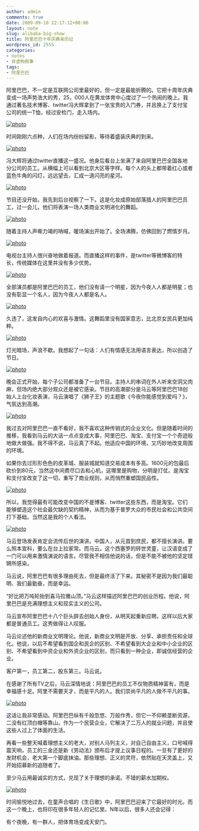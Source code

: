 ```yaml
---
author: admin
comments: true
date: 2009-09-10 22:17:12+00:00
layout: note
slug: alibaba-big-show
title: 阿里巴巴十年庆典亲历记
wordpress_id: 2555
categories:
- notes
- 非虚构叙事
tags:
- 阿里巴巴
---
```


阿里巴巴，不一定是互联网公司里最好的，但一定是最能折腾的。它把十周年庆典变成一场声势浩大的秀，25，000人在黄龙体育中心度过了一个热闹的晚上。我通过著名技术博客、twitter冯大辉拿到了一张宝贵的入门券，并且换上了支付宝公司的统一T恤，经过安检门，走入场内。

[![photo](http://farm3.static.flickr.com/2445/3907454702_223215c376.jpg)](http://www.flickr.com/photos/lookoo/3907454702/)

时间刚刚六点种，人们在场内纷纷留影，等待着盛装庆典的到来。

[![photo](http://farm3.static.flickr.com/2516/3906675985_24196f48e8.jpg)](http://www.flickr.com/photos/lookoo/3906675985/)

冯大辉将通过twitter直播这一盛况。他身后看台上坐满了来自阿里巴巴全国各地分公司的员工。从横幅上可以看到北京大区等字样。每个人的头上都带着红心或者蓝色牛角的闪灯，远远望去，汇成一道闪亮的星河。

[![photo](http://farm3.static.flickr.com/2441/3907451310_f9375c914e.jpg)](http://www.flickr.com/photos/lookoo/3907451310/)

节目还没开始，我先到后台视察了一下。这是化妆成原始部落猎人的阿里巴巴员工，过一会儿，他们将表演一场人类商业文明进化的舞蹈。

[![photo](http://farm3.static.flickr.com/2468/3907457598_68645fe2b7.jpg)](http://www.flickr.com/photos/lookoo/3907457598/)

随着主持人声嘶力竭的呐喊，暖场演出开始了。全场沸腾，仿佛回到了燃情岁月。

[![photo](http://farm3.static.flickr.com/2644/3907456794_0dcb4c4589.jpg)](http://www.flickr.com/photos/lookoo/3907456794/)

电视台主持人很兴奋地做着报道。而直播这样的事件，是twitter等微博客的特长，传统媒体在这里并没有多少优势。

[![photo](http://farm4.static.flickr.com/3470/3907459884_d1985c3cac.jpg)](http://www.flickr.com/photos/lookoo/3907459884/)

全部演员都是阿里巴巴的员工，他们没有请一个明星，因为今夜人人都是明星；也没有彰显一个名人，因为今夜人人都是名人。

[![photo](http://farm3.static.flickr.com/2515/3906678747_d324b3fd31.jpg)](http://www.flickr.com/photos/lookoo/3906678747/)

久违了，这发自内心的欢喜与激情。这舞蹈里没有国家意志，比北京女民兵更加纯粹。

[![photo](http://farm3.static.flickr.com/2465/3907461516_7e5418386f.jpg)](http://www.flickr.com/photos/lookoo/3907461516/)

灯光暗场，声浪不歇。我想起了一句话：人们有情感无法用语言表达，所以创造了节日。

[![photo](http://farm3.static.flickr.com/2616/3907462374_6e97fcf3cd.jpg)](http://www.flickr.com/photos/lookoo/3907462374/)

晚会正式开始，每个子公司都准备了一台节目。主持人的串词在外人听来空洞又肉麻，但场内绝大部分观众还是被它感染。节目的高潮部分是马云等阿里巴巴18创始人上台化妆表演，马云演唱了《狮子王》的主题歌《今夜你能感觉到爱吗？》，气氛达到高潮。

[![photo](http://farm3.static.flickr.com/2665/3906683647_f0c403199e.jpg)](http://www.flickr.com/photos/lookoo/3906683647/)

我过去对阿里巴巴一直不看好，我不喜欢这种传销式的企业文化。但是随着时间的推移，我看到马云的大话一点点变成大事，阿里巴巴、淘宝、支付宝一个个奇迹般地做大做强。我不得不说，马云真了不起。他适应中国的环境，又巧妙地改变周围的环境。

如果你去过形形色色的皮革城、服装城就知道交易成本有多高。1600元的包最后砍价到80元，当然这中间费尽口舌和心机，这哪里是购物，分明是打仗。是淘宝和支付宝改变了这一切，重写了商业规则，从而悄然重塑国民品性。

[![photo](http://farm3.static.flickr.com/2621/3906685213_c4dbf35e9f.jpg)](http://www.flickr.com/photos/lookoo/3906685213/)

所以，我觉得最有可能改变中国的不是博客、twitter这些东西，而是淘宝。它们能够塑造这个社会最欠缺的契约精神，从而为基于普罗大众的市民社会和公共空间打下基础。当然这是我的个人看法。

[![photo](http://farm3.static.flickr.com/2604/3906684239_bcdae75703.jpg)](http://www.flickr.com/photos/lookoo/3906684239/)

马云登场发表肯定会流传后世的演讲。中国人，从元首到庶民，都不擅长演讲。要么照本宣科，要么在台上拉家常。而马云，这个西塞罗的转世灵童，让汉语变成了一门可以用来激情演说的语言。尽管我不相信他说的话，但是不能不被他的坚定铿锵所感染。

马云说，阿里巴巴有很多理由死去，但是最终活了下来。其秘密不是因为我们最聪明、我们最勤奋，而是幸运。

“好比把万吨轮抬到喜马拉雅山顶。”马云这样描述阿里巴巴的创业历程。他说，阿里巴巴是充满理想主义和现实主义的公司。

马云宣布阿里巴巴十八个巨头辞去创始人身份，从明天起重新应聘。这样以后大家都是普通员工。这秀做得让人叹服。

马云论述他的新商业文明理论。他说，新商业文明是开放、分享、承担责任和全球化。他说，以后不希望看到国企和民企的区别、不希望看到大企业和中小企业的区别、不希望看到中资企业和外资企业的区别，而只看到一种企业，即诚信经营的企业。

客户第一，员工第二，股东第三。马云说。

在感谢了所有TV之后，马云深情地说：阿里巴巴的员工不仅物质精神富有，而是幸福感十足。阿里不需要天才，而是平凡的人。我们崇尚平凡的人做不平凡的事。
 
[![photo](http://farm4.static.flickr.com/3460/3906681071_9588f32587.jpg)](http://www.flickr.com/photos/lookoo/3906681071/)

这话让我非常感动。阿里巴巴纵有千般忽悠、万般作秀，但它一不仰赖垄断资源，二没有红顶白帽等靠山。作为一个民营企业，它解决了二万人的就业问题，并且使这些人过上了体面的生活。

再看一些整天喊着理想主义的老大，对别人马列主义，对自己自由主义，口号喊得震天响，员工的三金还是新《劳动法》颁布后才提上议事日程的。一旦有了更好的发财机会，老大第一个脚底抹油。那些理想、正义的灵符，依然贴在天灵盖上，又开始招募新的追随者了。

至少马云用最诚实的方式，兑现了关于理想的承诺。不错的薪水加期权。

[![photo](http://farm3.static.flickr.com/2586/3907465732_3b435d8a7d.jpg)](http://www.flickr.com/photos/lookoo/3907465732/)

时间愉悦地过去，在童声合唱的《生日歌》中，阿里巴巴迎来了它最好的时光。而这一个晚上，也将印在很多年轻人的记忆里。N年以后，很多人还会记得：

有个夜晚，有一群人，把体育场变成天安门。 
